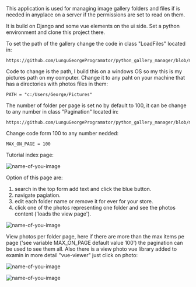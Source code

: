 This application is used for managing image gallery folders and files if is needed in anyplace on a server if the permissions are set to read on them.

It is build on Django and some vue elements on the ui side. Set a python environment and clone this project there.

To set the path of the gallery change the code in class "LoadFiles" located in:
  
    https://github.com/LunguGeorgeProgramator/python_gallery_manager/blob/master/gallery/loadFiles.py
    
Code to change is the path, I build this on a windows OS so my this is my pictures path on my computer. Change it to any paht on your machine that has a directories with photos files in them:

    PATH = "c:/Users/George/Pictures"
    
The number of folder per page is set no by default to 100, it can be change to any number in class "Pagination" located in:

    https://github.com/LunguGeorgeProgramator/python_gallery_manager/blob/master/gallery/pagination.py
    
Change code form 100 to any number nedded:
    
    MAX_ON_PAGE = 100

Tutorial index page:

![name-of-you-image](https://github.com/LunguGeorgeProgramator/python_gallery_manager/blob/master/tutorial_photos/index.jpg?raw=true)

Option of this page are:
  1. search in the top form add text and click the blue button.
  2. navigate pagiation.
  3. edit each folder name or remove it for ever for your store.
  4. click one of the photos representing one folder and see the photos content ('loads the view page').

![name-of-you-image](https://github.com/LunguGeorgeProgramator/python_gallery_manager/blob/master/tutorial_photos/edit_page.jpg?raw=true)

View photos per folder page, here if there are more than the max items pe page ('see variable MAX_ON_PAGE default value 100') the pagination can be used to see them all. 
Also there is a view photo vue library added to examin in more detail "vue-viewer" just click on photo:

![name-of-you-image](https://github.com/LunguGeorgeProgramator/python_gallery_manager/blob/master/tutorial_photos/edit_page.jpg?raw=true)

![name-of-you-image](https://github.com/LunguGeorgeProgramator/python_gallery_manager/blob/master/tutorial_photos/view.jpg?raw=true)
